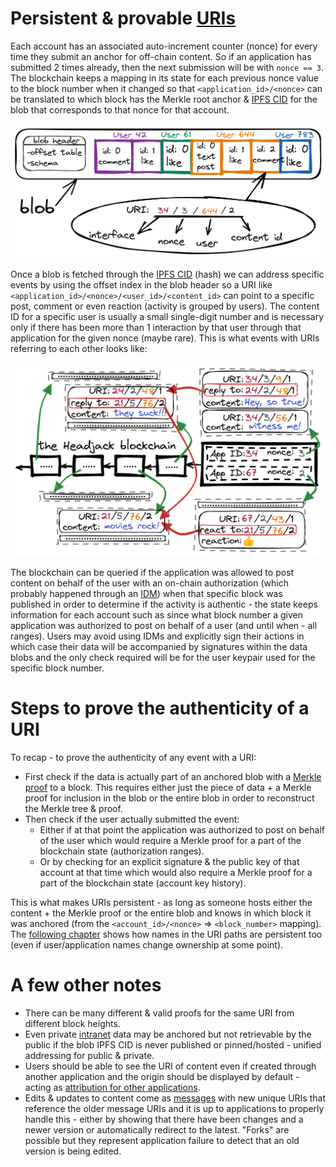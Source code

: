 # Persistent & provable [URIs](https://en.wikipedia.org/wiki/Uniform_Resource_Identifier)

Each account has an associated auto-increment counter (nonce) for every time they submit an anchor for off-chain content. So if an application has submitted 2 times already, then the next submission will be with `nonce == 3`. The blockchain keeps a mapping in its state for each previous nonce value to the block number when it changed so that `<application_id>/<nonce>` can be translated to which block has the Merkle root anchor & [IPFS CID](https://docs.ipfs.io/concepts/content-addressing/) for the blob that corresponds to that nonce for that account.

<!-- The 2 can be extracted from the block. -->

<img src="images/blob_URI.png">

Once a blob is fetched through the [IPFS CID](https://docs.ipfs.io/concepts/content-addressing/) (hash) we can address specific events by using the offset index in the blob header so a URI like `<application_id>/<nonce>/<user_id>/<content_id>` can point to a specific post, comment or even reaction (activity is grouped by users). The content ID for a specific user is usually a small single-digit number and is necessary only if there has been more than 1 interaction by that user through that application for the given nonce (maybe rare). This is what events with URIs referring to each other looks like:

<img src="images/content_references.png">

The blockchain can be queried if the application was allowed to post content on behalf of the user with an on-chain authorization (which probably happened through an [IDM](IDM.md)) when that specific block was published in order to determine if the activity is authentic - the state keeps information for each account such as since what block number a given application was authorized to post on behalf of a user (and until when - all ranges). Users may avoid using IDMs and explicitly sign their actions in which case their data will be accompanied by signatures within the data blobs and the only check required will be for the user keypair used for the specific block number.

# Steps to prove the authenticity of a URI

To recap - to prove the authenticity of any event with a URI:
- First check if the data is actually part of an anchored blob with a [Merkle proof](https://medium.com/crypto-0-nite/merkle-proofs-explained-6dd429623dc5) to a block. This requires either just the piece of data + a Merkle proof for inclusion in the blob or the entire blob in order to reconstruct the Merkle tree & proof.
- Then check if the user actually submitted the event:
    - Either if at that point the application was authorized to post on behalf of the user which would require a Merkle proof for a part of the blockchain state (authorization ranges).
    - Or by checking for an explicit signature & the public key of that account at that time which would also require a Merkle proof for a part of the blockchain state (account key history).

This is what makes URIs persistent - as long as someone hosts either the content + the Merkle proof or the entire blob and knows in which block it was anchored (from the `<account_id>/<nonce>` => `<block_number>` mapping). The [following chapter](names_and_paths.md) shows how names in the URI paths are persistent too (even if user/application names change ownership at some point).

# A few other notes

- There can be many different & valid proofs for the same URI from different block heights.
- Even private [intranet](https://en.wikipedia.org/wiki/Intranet) data may be anchored but not retrievable by the public if the blob IPFS CID is never published or pinned/hosted - unified addressing for public & private.
- Users should be able to see the URI of content even if created through another application and the origin should be displayed by default - acting as [attribution for other applications](business_models.md).
- Edits & updates to content come as [messages](messages.md) with new unique URIs that reference the older message URIs and it is up to applications to properly handle this - either by showing that there have been changes and a newer version or automatically redirect to the latest. "Forks" are possible but they represent application failure to detect that an old version is being edited.

<!--
# On proof permanence

One thing to consider is if a user revokes the authorization of an application to post on their behalf retroactively - not just going forward but also invalidating all anchored content & follow/unfollow events for the last couple of days through that application. This would mean that cached Merkle proofs for such invalidated content will no longer be valid and the latest state of the blockchain will refuse to produce new such proofs, but the cached proofs could mislead someone. Retroactive revocation can happen only up to `X` days to limit the scope of changes to cached proofs & what infrastructure would need to handle but still give enough time for anyone to react in case an application has posted fraudulent activity on their behalf - a **mostly theoretical concern**. Proofs for blocks older than `X` days are therefore considered permanent.
-->
